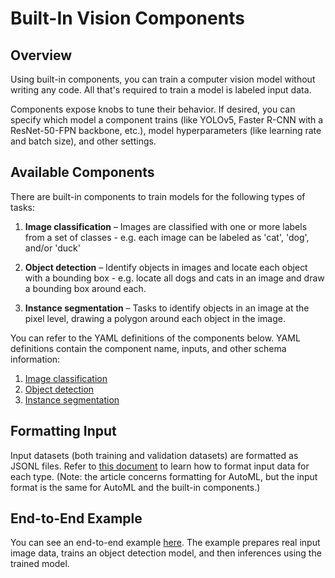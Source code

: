 # Built-In Vision Components


## Overview

Using built-in components, you can train a computer vision model without writing any code. All that's required to train a model is labeled input data.

Components expose knobs to tune their behavior. If desired, you can specify which model a component trains (like YOLOv5, Faster R-CNN with a ResNet-50-FPN backbone, etc.), model hyperparameters (like learning rate and batch size), and other settings.


## Available Components

There are built-in components to train models for the following types of tasks:

1. **Image classification** &ndash; Images are classified with one or more labels from a set of classes - e.g. each image can be labeled as 'cat', 'dog', and/or 'duck'

1. **Object detection** &ndash; Identify objects in images and locate each object with a bounding box - e.g. locate all dogs and cats in an image and draw a bounding box around each.

1. **Instance segmentation** &ndash; Tasks to identify objects in an image at the pixel level, drawing a polygon around each object in the image.

You can refer to the YAML definitions of the components below. YAML definitions contain the component name, inputs, and other schema information:
1. [Image classification](https://github.com/Azure/azureml-assets/blob/main/training/vision/components/image_classification/spec.yaml)
1. [Object detection](https://github.com/Azure/azureml-assets/blob/main/training/vision/components/object_detection/spec.yaml)
1. [Instance segmentation](https://github.com/Azure/azureml-assets/blob/main/training/vision/components/instance_segmentation/spec.yaml)


## Formatting Input

Input datasets (both training and validation datasets) are formatted as JSONL files. Refer to [this document](https://docs.microsoft.com/en-us/azure/machine-learning/reference-automl-images-schema) to learn how to format input data for each type. (Note: the article concerns formatting for AutoML, but the input format is the same for AutoML and the built-in components.)


## End-to-End Example

You can see an end-to-end example [here](https://github.com/Azure/azureml-examples/tree/vision-components-preview/cli/jobs/training/vision/object-detection-using-built-in-component). The example prepares real input image data, trains an object detection model, and then inferences using the trained model.
